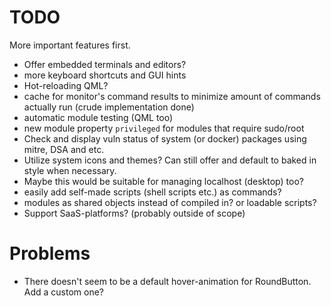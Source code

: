 # TODO
More important features first.
- Offer embedded terminals and editors?
- more keyboard shortcuts and GUI hints
- Hot-reloading QML?
- cache for monitor's command results to minimize amount of commands actually run (crude implementation done)
- automatic module testing (QML too)
- new module property `privileged` for modules that require sudo/root
- Check and display vuln status of system (or docker) packages using mitre, DSA and etc.
- Utilize system icons and themes? Can still offer and default to baked in style when necessary.
- Maybe this would be suitable for managing localhost (desktop) too?
- easily add self-made scripts (shell scripts etc.) as commands?
- modules as shared objects instead of compiled in? or loadable scripts?
- Support SaaS-platforms? (probably outside of scope)

# Problems
- There doesn't seem to be a default hover-animation for RoundButton. Add a custom one?
